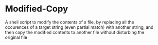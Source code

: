 Modified-Copy
=============

A shell script to modify the contents of a file, by replacing all the occurences of a target string (even partial match) with another string, and then copy the modified contents to another file without disturbing the original file
